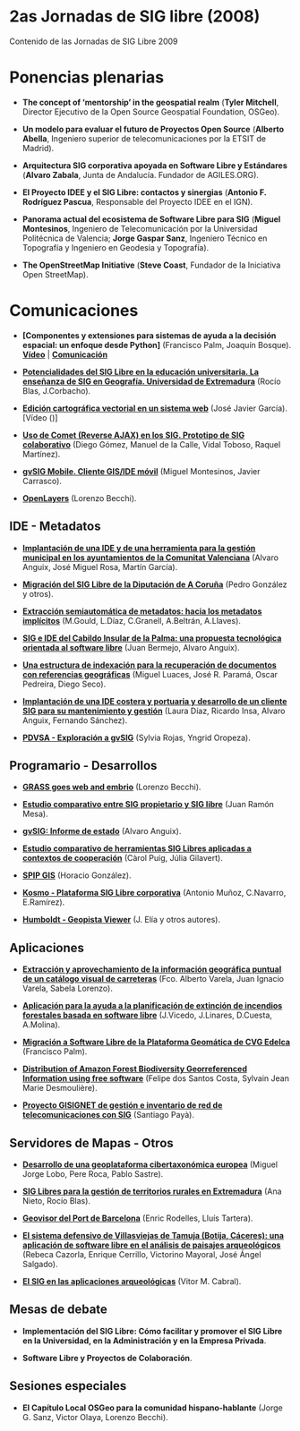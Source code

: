 # 2as Jornadas de SIG libre (2008)

Contenido de las Jornadas de SIG Libre 2009

Ponencias plenarias
====================

* **The concept of ‘mentorship’ in the geospatial realm** (**Tyler Mitchell**, Director Ejecutivo de la Open Source Geospatial Foundation, OSGeo).

* **Un modelo para evaluar el futuro de Proyectos Open Source** (**Alberto Abella**, Ingeniero superior de telecomunicaciones por la ETSIT de Madrid).

* **Arquitectura SIG corporativa apoyada en Software Libre y Estándares** (**Alvaro Zabala**, Junta de Andalucía. Fundador de AGILES.ORG).

* **El Proyecto IDEE y el SIG Libre: contactos y sinergias** (**Antonio F. Rodríguez Pascua**, Responsable del Proyecto IDEE en el IGN).

* **Panorama actual del ecosistema de Software Libre para SIG** (**Miguel Montesinos**, Ingeniero de Telecomunicación por la Universidad Politécnica de Valencia; **Jorge Gaspar Sanz**, Ingeniero Técnico en Topografía y Ingeniero en Geodesia y Topografía).

* **The OpenStreetMap Initiative** (**Steve Coast**, Fundador de la Iniciativa Open StreetMap).

Comunicaciones
=================

* **[Componentes y extensiones para sistemas de ayuda a la decisión espacial: un enfoque desde Python]** (Francisco Palm, Joaquín Bosque). **[Vídeo]()** | **[Comunicación]()** 

* **[Potencialidades  del  SIG  Libre  en  la  educación universitaria.  La  enseñanza  de  SIG  en  Geografía. Universidad de Extremadura]()** (Rocío Blas, J.Corbacho).

* **[Edición cartográfica vectorial en un sistema web]()** (José Javier García).[Vídeo ()]

* **[Uso  de  Comet  (Reverse  AJAX)  en  los  SIG.  Prototipo  de  SIG colaborativo]()** (Diego Gómez, Manuel de la Calle, Vidal Toboso, Raquel Martínez).

* **[gvSIG  Mobile.  Cliente  GIS/IDE  móvil]()** (Miguel  Montesinos,  Javier Carrasco).

* **[OpenLayers]()** (Lorenzo Becchi).


IDE - Metadatos
--------------

* **[Implantación de una IDE y de una herramienta para la gestión municipal en los ayuntamientos de la Comunitat Valenciana]()** (Alvaro Anguix, José Miguel Rosa, Martín García).

* **[Migración  del  SIG  Libre  de  la  Diputación  de  A  Coruña]()** (Pedro González y otros).

* **[Extracción  semiautomática  de  metadatos:  hacia  los metadatos implícitos]()** (M.Gould, L.Díaz, C.Granell, A.Beltrán, A.Llaves).

* **[SIG e IDE del Cabildo Insular de la Palma: una propuesta tecnológica  orientada  al  software  libre]()** (Juan  Bermejo, Alvaro Anguix).

* **[Una  estructura  de  indexación  para  la  recuperación  de documentos con referencias geográficas]()** (Miguel Luaces, José R. Paramá, Oscar Pedreira, Diego Seco).

* **[Implantación de una IDE costera y portuaria y desarrollo de un cliente SIG para su mantenimiento y gestión]()** (Laura Díaz, Ricardo Insa, Alvaro Anguix, Fernando Sánchez).

* **[PDVSA  -  Exploración  a  gvSIG]()** (Sylvia  Rojas,  Yngrid Oropeza).

Programario - Desarrollos
---------------------------

* **[GRASS goes web and embrio]()** (Lorenzo Becchi).

* **[Estudio  comparativo  entre  SIG  propietario  y  SIG  libre]()** (Juan Ramón Mesa).

* **[gvSIG: Informe de estado]()** (Alvaro Anguix).

* **[Estudio  comparativo  de  herramientas  SIG  Libres  aplicadas  a contextos de cooperación]()** (Càrol Puig, Júlia Gilavert).

* **[SPIP GIS]()** (Horacio González).

* **[Kosmo  -  Plataforma  SIG  Libre  corporativa]()** (Antonio  Muñoz, C.Navarro, E.Ramírez).

* **[Humboldt - Geopista Viewer]()** (J. Elía y otros autores).

Aplicaciones
----------------

* **[Extracción y aprovechamiento de la información geográfica puntual de un catálogo visual de carreteras]()** (Fco. Alberto Varela, Juan Ignacio Varela, Sabela Lorenzo).

* **[Aplicación para la ayuda a la planificación de extinción de incendios forestales basada en software libre]()** (J.Vicedo, J.Linares, D.Cuesta, A.Molina).

* **[Migración a Software Libre de la Plataforma Geomática de CVG Edelca]()** (Francisco Palm).

* **[Distribution  of  Amazon  Forest  Biodiversity  Georreferenced Information using free software]()** (Felipe dos Santos Costa, Sylvain Jean Marie Desmoulière).

* **[Proyecto  GISIGNET  de  gestión  e  inventario  de  red  de telecomunicaciones con SIG]()** (Santiago Payà).

Servidores de Mapas - Otros
----------------

* **[Desarrollo  de  una  geoplataforma  cibertaxonómica europea]()** (Miguel Jorge Lobo, Pere Roca, Pablo Sastre).

* **[SIG  Libres  para  la  gestión  de  territorios  rurales  en Extremadura]()** (Ana Nieto, Rocío Blas).

* **[Geovisor  del  Port  de  Barcelona]()** (Enric  Rodelles,  Lluís Tartera).

* **[El sistema defensivo de Villasviejas de Tamuja (Botija, Cáceres): una aplicación de software libre en el análisis de paisajes arqueológicos]()** (Rebeca Cazorla, Enrique Cerrillo, Victorino Mayoral, José Ángel Salgado).

* **[El SIG en las aplicaciones arqueológicas]()** (Vitor M. Cabral).

Mesas de debate
----------------

* **Implementación del SIG Libre: Cómo facilitar y promover el SIG Libre en la Universidad, en la Administración y en la Empresa Privada**.

* **Software Libre y Proyectos de Colaboración**.

Sesiones especiales
----------------

* **El Capítulo Local OSGeo para la comunidad hispano-hablante** (Jorge G. Sanz, Victor Olaya, Lorenzo Becchi).
